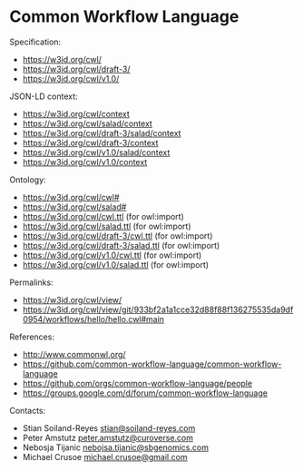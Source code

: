 Common Workflow Language
========================

Specification:
* https://w3id.org/cwl/
* https://w3id.org/cwl/draft-3/
* https://w3id.org/cwl/v1.0/

JSON-LD context:
* https://w3id.org/cwl/context
* https://w3id.org/cwl/salad/context
* https://w3id.org/cwl/draft-3/salad/context
* https://w3id.org/cwl/draft-3/context
* https://w3id.org/cwl/v1.0/salad/context
* https://w3id.org/cwl/v1.0/context


Ontology:
* https://w3id.org/cwl/cwl#
* https://w3id.org/cwl/salad#
* https://w3id.org/cwl/cwl.ttl (for owl:import)
* https://w3id.org/cwl/salad.ttl (for owl:import)
* https://w3id.org/cwl/draft-3/cwl.ttl (for owl:import)
* https://w3id.org/cwl/draft-3/salad.ttl (for owl:import)
* https://w3id.org/cwl/v1.0/cwl.ttl (for owl:import)
* https://w3id.org/cwl/v1.0/salad.ttl (for owl:import)

Permalinks:
* https://w3id.org/cwl/view/
* https://w3id.org/cwl/view/git/933bf2a1a1cce32d88f88f136275535da9df0954/workflows/hello/hello.cwl#main

References:
* http://www.commonwl.org/
* https://github.com/common-workflow-language/common-workflow-language
* https://github.com/orgs/common-workflow-language/people
* https://groups.google.com/d/forum/common-workflow-language

Contacts:
* Stian Soiland-Reyes <stian@soiland-reyes.com>
* Peter Amstutz <peter.amstutz@curoverse.com>
* Nebosja Tijanic <nebojsa.tijanic@sbgenomics.com>
* Michael Crusoe <michael.crusoe@gmail.com>
